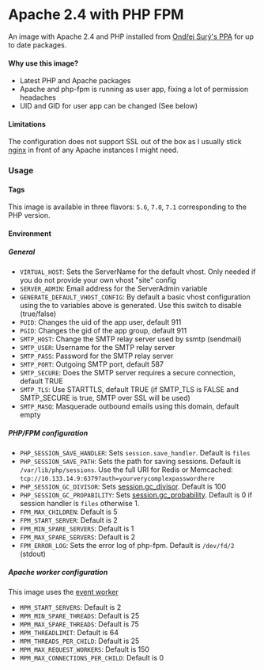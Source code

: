 Apache 2.4 with PHP FPM
=======================

An image with Apache 2.4 and PHP installed from [Ondřej Surý's PPA](https://launchpad.net/~ondrej) for up to date packages.

#### Why use this image?

- Latest PHP and Apache packages
- Apache and php-fpm is running as user app, fixing a lot of permission headaches
- UID and GID for user app can be changed (See below)

#### Limitations

The configuration does not support SSL out of the box as I usually stick [nginx](https://github.com/ajoergensen/docker-nginx-libressl) in front of any Apache instances I might need.

### Usage

#### Tags

This image is available in three flavors: `5.6`, `7.0`, `7.1` corresponding to the PHP version.

#### Environment

##### General

- `VIRTUAL_HOST`: Sets the ServerName for the default vhost. Only needed if you do not provide your own vhost "site" config
- `SERVER_ADMIN`: Email address for the ServerAdmin variable
- `GENERATE_DEFAULT_VHOST_CONFIG`: By default a basic vhost configuration using the to variables above is generated. Use this switch to disable (true/false)
- `PUID`: Changes the uid of the app user, default 911
- `PGID`: Changes the gid of the app group, default 911
- `SMTP_HOST`: Change the SMTP relay server used by ssmtp (sendmail)
- `SMTP_USER`: Username for the SMTP relay server
- `SMTP_PASS`: Password for the SMTP relay server
- `SMTP_PORT`: Outgoing SMTP port, default 587
- `SMTP_SECURE`: Does the SMTP server requires a secure connection, default TRUE
- `SMTP_TLS`: Use STARTTLS, default TRUE (if SMTP_TLS is FALSE and SMTP_SECURE is true, SMTP over SSL will be used)
- `SMTP_MASQ`: Masquerade outbound emails using this domain, default empty

##### PHP/FPM configuration

- `PHP_SESSION_SAVE_HANDLER`: Sets `session.save_handler`. Default is `files`
- `PHP_SESSION_SAVE_PATH`: Sets the path for saving sessions. Default is `/var/lib/php/sessions`. Use the full URI for Redis or Memcached: `tcp://10.133.14.9:6379?auth=yourverycomplexpasswordhere`
- `PHP_SESSION_GC_DIVISOR`: Sets [session.gc_divisor](https://php.net/manual/en/session.configuration.php#ini.session.gc-divisor). Default is 100
- `PHP_SESSION_GC_PROPABILITY`: Sets [session.gc_probability](https://php.net/manual/en/session.configuration.php#ini.session.gc-probability). Default is 0 if session handler is `files` otherwise 1.
- `FPM_MAX_CHILDREN`: Default is 5
- `FPM_START_SERVER`: Default is 2
- `FPM_MIN_SPARE_SERVERS`: Default is 1
- `FPM_MAX_SPARE_SERVERS`: Default is 2
- `FPM_ERROR_LOG`: Sets the error log of php-fpm. Default is `/dev/fd/2` (stdout)

##### Apache worker configuration

This image uses the [event worker](https://httpd.apache.org/docs/2.4/mod/event.html)

- `MPM_START_SERVERS`: Default is 2
- `MPM_MIN_SPARE_THREADS`: Default is 25
- `MPM_MAX_SPARE_THREADS`: Default is 75
- `MPM_THREADLIMIT`: Default is 64
- `MPM_THREADS_PER_CHILD`: Default is 25
- `MPM_MAX_REQUEST_WORKERS`: Default is 150
- `MPM_MAX_CONNECTIONS_PER_CHILD`: Default is 0

